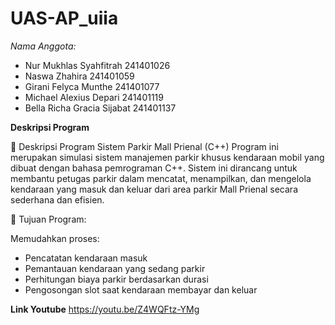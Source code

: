 # UAS-AP_uiia

*Nama Anggota:*
- Nur Mukhlas Syahfitrah 241401026
- Naswa Zhahira 241401059
- Girani Felyca Munthe 241401077
- Michael Alexius Depari 241401119
- Bella Richa Gracia Sijabat 241401137

**Deskripsi Program**

🧾 Deskripsi Program Sistem Parkir Mall Prienal (C++)
Program ini merupakan simulasi sistem manajemen parkir khusus kendaraan mobil yang dibuat dengan bahasa pemrograman C++. Sistem ini dirancang untuk membantu petugas parkir dalam mencatat, menampilkan, dan mengelola kendaraan yang masuk dan keluar dari area parkir Mall Prienal secara sederhana dan efisien.

🎯 Tujuan Program:

Memudahkan proses:
- Pencatatan kendaraan masuk
- Pemantauan kendaraan yang sedang parkir
- Perhitungan biaya parkir berdasarkan durasi
- Pengosongan slot saat kendaraan membayar dan keluar

**Link Youtube**
 https://youtu.be/Z4WQFtz-YMg
